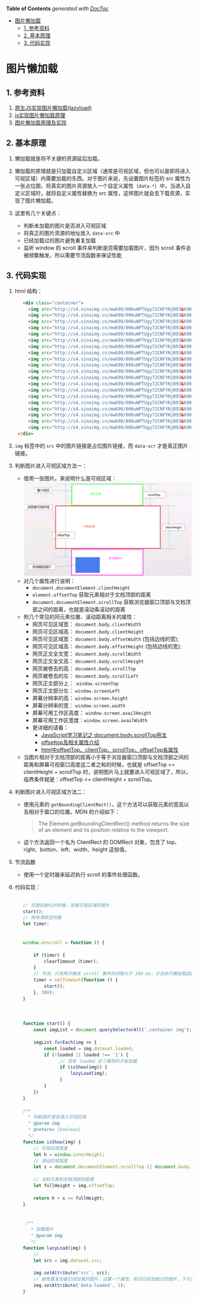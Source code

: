 <!-- START doctoc generated TOC please keep comment here to allow auto update -->
<!-- DON'T EDIT THIS SECTION, INSTEAD RE-RUN doctoc TO UPDATE -->
**Table of Contents**  *generated with [DocToc](https://github.com/thlorenz/doctoc)*

- [图片懒加载](#%E5%9B%BE%E7%89%87%E6%87%92%E5%8A%A0%E8%BD%BD)
  - [1. 参考资料](#1-%E5%8F%82%E8%80%83%E8%B5%84%E6%96%99)
  - [2. 基本原理](#2-%E5%9F%BA%E6%9C%AC%E5%8E%9F%E7%90%86)
  - [3. 代码实现](#3-%E4%BB%A3%E7%A0%81%E5%AE%9E%E7%8E%B0)

<!-- END doctoc generated TOC please keep comment here to allow auto update -->

# 图片懒加载

## 1. 参考资料

1. [原生JS实现图片懒加载(lazyload)](https://segmentfault.com/a/1190000009755157)
2. [js实现图片懒加载原理](https://blog.csdn.net/w1418899532/article/details/90515969)
3. [图片懒加载原理及实现](https://www.jianshu.com/p/8e2a73638153)

## 2. 基本原理

1. 懒加载就是将不关键的资源延后加载。

2. 懒加载的原理就是只加载自定义区域（通常是可视区域，但也可以是即将进入可视区域）内需要加载的东西。对于图片来说，先设置图片标签的 src 属性为一张占位图，将真实的图片资源放入一个自定义属性（`data-*`）中，当进入自定义区域时，就将自定义属性替换为 src 属性，这样图片就会去下载资源，实现了图片懒加载。

3. 这里有几个关键点：
   - 判断未加载的图片是否进入可视区域
   - 将真正的图片资源的地址放入 `data-src` 中
   - 已经加载过的图片避免重复加载
   - 监听 window 的 scroll 事件来判断是否需要加载图片，因为 scroll 事件会被频繁触发，所以需要节流函数来保证性能

## 3. 代码实现

1. html 结构：
   ```html
      <div class="container">
        <img src="http://s4.sinaimg.cn/mw690/006uWPTUgy72CNFYNjB93&690" alt="1" data-src="http://img4.imgtn.bdimg.com/it/u=951914923,777131061&fm=26&gp=0.jpg">
        <img src="http://s4.sinaimg.cn/mw690/006uWPTUgy72CNFYNjB93&690" alt="1" data-src="http://img1.imgtn.bdimg.com/it/u=637435809,3242058940&fm=26&gp=0.jpg">
        <img src="http://s4.sinaimg.cn/mw690/006uWPTUgy72CNFYNjB93&690" alt="1" data-src="http://img1.imgtn.bdimg.com/it/u=3990342075,2367006974&fm=200&gp=0.jpg">
        <img src="http://s4.sinaimg.cn/mw690/006uWPTUgy72CNFYNjB93&690" alt="1" data-src="http://img1.imgtn.bdimg.com/it/u=1813891576,1754763093&fm=26&gp=0.jpg">
        <img src="http://s4.sinaimg.cn/mw690/006uWPTUgy72CNFYNjB93&690" alt="1" data-src="http://img4.imgtn.bdimg.com/it/u=2539922263,2810970709&fm=200&gp=0.jpg">
        <img src="http://s4.sinaimg.cn/mw690/006uWPTUgy72CNFYNjB93&690" alt="1" data-src="http://img4.imgtn.bdimg.com/it/u=1878067600,3935137756&fm=200&gp=0.jpg">
        <img src="http://s4.sinaimg.cn/mw690/006uWPTUgy72CNFYNjB93&690" alt="1" data-src="http://img3.imgtn.bdimg.com/it/u=85690711,3884201894&fm=26&gp=0.jpg">
        <img src="http://s4.sinaimg.cn/mw690/006uWPTUgy72CNFYNjB93&690" alt="1" data-src="http://img2.imgtn.bdimg.com/it/u=3844233833,3942617167&fm=200&gp=0.jpg">
        <img src="http://s4.sinaimg.cn/mw690/006uWPTUgy72CNFYNjB93&690" alt="1" data-src="http://img0.imgtn.bdimg.com/it/u=1846695025,2515725663&fm=26&gp=0.jpg">
        <img src="http://s4.sinaimg.cn/mw690/006uWPTUgy72CNFYNjB93&690" alt="1" data-src="http://img3.imgtn.bdimg.com/it/u=346230831,1833217134&fm=200&gp=0.jpg">
        <img src="http://s4.sinaimg.cn/mw690/006uWPTUgy72CNFYNjB93&690" alt="1" data-src="http://img5.imgtn.bdimg.com/it/u=3478148120,2683867435&fm=26&gp=0.jpg">
        <img src="http://s4.sinaimg.cn/mw690/006uWPTUgy72CNFYNjB93&690" alt="1" data-src="http://img5.imgtn.bdimg.com/it/u=2298824648,1812234339&fm=200&gp=0.jpg">
        <img src="http://s4.sinaimg.cn/mw690/006uWPTUgy72CNFYNjB93&690" alt="1" data-src="http://img2.imgtn.bdimg.com/it/u=4201594846,4178139206&fm=26&gp=0.jpg">
        <img src="http://s4.sinaimg.cn/mw690/006uWPTUgy72CNFYNjB93&690" alt="1" data-src="http://img2.imgtn.bdimg.com/it/u=484389598,819397330&fm=200&gp=0.jpg">
        <img src="http://s4.sinaimg.cn/mw690/006uWPTUgy72CNFYNjB93&690" alt="1" data-src="http://img1.imgtn.bdimg.com/it/u=3729466012,914166979&fm=26&gp=0.jpg">
        <img src="http://s4.sinaimg.cn/mw690/006uWPTUgy72CNFYNjB93&690" alt="1" data-src="http://img2.imgtn.bdimg.com/it/u=354463615,3836278171&fm=200&gp=0.jpg">
        <img src="http://s4.sinaimg.cn/mw690/006uWPTUgy72CNFYNjB93&690" alt="1" data-src="http://img5.imgtn.bdimg.com/it/u=1831250492,3489827059&fm=200&gp=0.jpg">
        <img src="http://s4.sinaimg.cn/mw690/006uWPTUgy72CNFYNjB93&690" alt="1" data-src="http://img1.imgtn.bdimg.com/it/u=779005622,2247570143&fm=200&gp=0.jpg">
        <img src="http://s4.sinaimg.cn/mw690/006uWPTUgy72CNFYNjB93&690" alt="1" data-src="http://img1.imgtn.bdimg.com/it/u=1968229118,3512711019&fm=26&gp=0.jpg">
        <img src="http://s4.sinaimg.cn/mw690/006uWPTUgy72CNFYNjB93&690" alt="1" data-src="http://img2.imgtn.bdimg.com/it/u=1088428253,1150170159&fm=200&gp=0.jpg">
    </div>
   ```

2. `img` 标签中的 `src` 中的图片链接是占位图片链接，而 `data-scr` 才是真正图片链接。

3. 判断图片进入可视区域方法一：
   - 借用一张图片。来说明什么是可视区域：
     ![](./img/lazyload.png)
   - 对几个属性进行说明：
     - `document.documentElement.clientHeight` 
     - `element.offsetTop` 获取元素相对于文档顶部的距离
     - `document.documentElement.scrollTop` 获取浏览器窗口顶部与文档顶部之间的距离，也就是滚动条滚动的距离
   - 附几个常见的同元素位置、滚动距离相关的属性：
     - 网页可见区域宽： `document.body.clientWidth`
     - 网页可见区域高： `document.body.clientHeight`
     - 网页可见区域宽： `document.body.offsetWidth` (包括边线的宽);
     - 网页可见区域高： `document.body.offsetHeight` (包括边线的宽);
     - 网页正文全文宽： `document.body.scrollWidth`
     - 网页正文全文高： `document.body.scrollHeight`
     - 网页被卷去的高： `document.body.scrollTop`
     - 网页被卷去的左： `document.body.scrollLeft`
     - 网页正文部分上：` window.screenTop`
     - 网页正文部分左： `window.screenLeft`
     - 屏幕分辨率的高： `window.screen.height`
     - 屏幕分辨率的宽： `window.screen.width`
     - 屏幕可用工作区高度： `window.screen.availHeight`
     - 屏幕可用工作区宽度：`window.screen.availWidth`
     - 更详细的请看：
       - [JavaScript学习笔记之 document.body.scrollTop用法](https://blog.csdn.net/jiabin_xu/article/details/80537089)
       - [offsettop及相关属性介绍](https://www.jianshu.com/p/135731ec13f1)
       - [html中offsetTop、clientTop、scrollTop、offsetTop各属性](https://www.cnblogs.com/firstdream/p/5497145.html)
   - 当图片相对于文档顶部的距离小于等于浏览器窗口顶部与文档顶部之间的距离和屏幕可视窗口高度这二者之和的时候，也就是 offsetTop <= clientHeight + scrollTop 时，说明图片马上就要进入可视区域了，所以，临界条件就是：offsetTop <= clientHeight + scrollTop。



4. 判断图片进入可视区域方法二：
   - 使用元素的 `getBoundingClientRect()`，这个方法可以获取元素的宽高以及相对于窗口的位置。MDN 的介绍如下：
     > The Element.getBoundingClientRect() method returns the size of an element and its position relative to the viewport.

    - 这个方法返回一个名为 ClientRect 的 DOMRect 对象，包含了 top、right、botton、left、width、height 这些值。

5. 节流函数
   - 使用一个定时器来延迟执行 scroll 的事件处理函数。

6. 代码实现：
   ```javascript
    
      // 页面初始化的时候，加载可视区域的图片
      start();
      // 用来清除定时器
      let timer;

      
      window.onscroll = function () {
          
          if (timer) {
              clearTimeout（timer);
          }
          // 节流。只有两次触发 scroll 事件的间隔大于 300 ms，才会执行懒加载函数
          timer = setTimeout(function () {
              start();
          }, 300);
      }

      
    
      function start() {
          const imgList = document.querySelectorAll('.container img');

          imgList.forEach(img => {
              const loaded = img.dataset.loaded;
              if (!loaded || loaded !== '1') {
                    // 没有 loaded 这个属性的才能加载
                    if (isShow(img)) {
                        lazyLoad(img);
                    }
              }
          })
      }

      /**
        * 判断图片是否进入可视区域
        * @param img
        * @returns {boolean}
        */
      function isShow(img) {
          // 可视区域宽度
          let h = window.innerHeight;
		  // 滚动区域高度
		  let s = document.documentElement.scrollTop || document.body.scrollTop; 
          
          // 当前元素到文档顶部的距离
          let fullHeight = img.offsetTop;

          return h + s >= fullHeight;
      }
      

       /**
         * 加载图片
         * @param img
         */
      function lazyLoad(img) {
          // 
          let src = img.dataset.src;
    
          img.setAttribute('src', src);
          // 避免重复加载已经加载的图片，设置一个属性，标识已经加载过的图片，下次只加载未加载过的图片
          img.setAttribute('data-loaded', 1);
      }
      
   ```